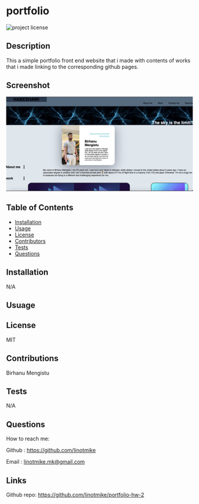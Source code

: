 # portfolio


![project license](https://img.shields.io/badge/license-MIT-blue.svg)

## Description
This a simple portfolio front end website that i made with contents of works that i made linking to the corresponding github pages. 
    
## Screenshot
![screenshot](./assets/images/screenshot.png)

## Table of Contents
* [Installation](#installation)
* [Usage](#usage)
* [License](#license)
* [Contributors](#contributors)
* [Tests](#tests)
* [Questions](#questions)
    
## Installation
N/A


## Usuage


## License
MIT

## Contributions
Birhanu Mengistu

## Tests
N/A

## Questions

How to reach me:

Github : https://github.com/linotmike

Email : linotmike.mk@gmail.com

## Links

Github repo:  https://github.com/linotmike/portfolio-hw-2



